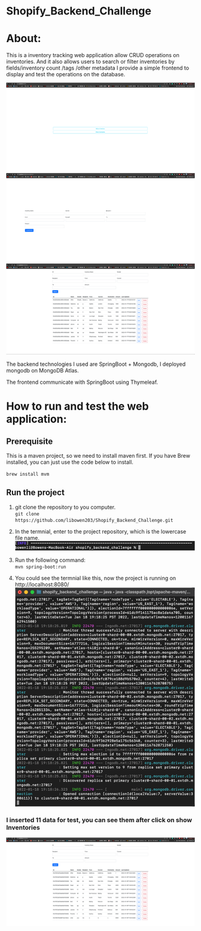 # Shopify_Backend_Challenge
# About:
This is a inventory tracking web application allow CRUD 
operations on inventories. And it also allows users to
search or filter inventories by fields/inventory count
/tags /other metadata I provide a simple frontend to 
display and test the operations on the database.

![img.png](./imgs/img.png)
![img_1.png](./imgs/img_1.png)
![img_2.png](./imgs/img_2.png)

The backend technologies I used are SpringBoot + Mongodb, 
I deployed mongodb on MongoDB Atlas.

The frontend communicate with SpringBoot using Thymeleaf.

# How to run and test the web application:

## Prerequisite
This is a maven project, so we need to install maven first.
If you have Brew installed, you can just use the code below 
to install.

`brew install mvm`

## Run the project
1. git clone the repository to you computer.\
`git clone https://github.com/libowen203/Shopify_Backend_Challenge.git`
2. In the termnial, enter to the project repository, which is the lowercase file name.
![img_8.png](./imgs/img_8.png)

3. Run the following command:\
`mvn spring-boot:run`

4. You could see the termnial like this, now the project is running
on http://localhost:8080/
![img_9.png](./imgs/img_9.png)

### I inserted 11 data for test, you can see them after click on show Inventories
![img_7.png](./imgs/img_7.png)



